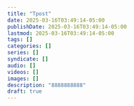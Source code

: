 ```yaml
---
title: "Tpost"
date: 2025-03-16T03:49:14-05:00
publishDate: 2025-03-16T03:49:14-05:00
lastmod: 2025-03-16T03:49:14-05:00
tags: []
categories: []
series: []
syndicate: []
audio: []
videos: []
images: []
description: "8888888888"
draft: true
---
```

